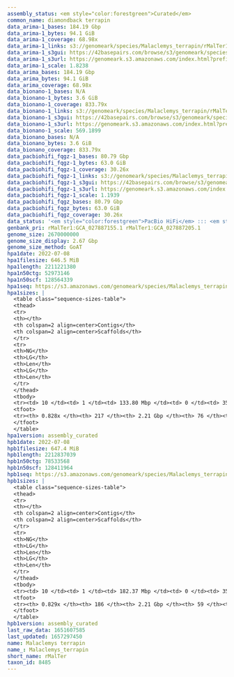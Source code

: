 ```yaml
---
assembly_status: <em style="color:forestgreen">Curated</em>
common_name: diamondback terrapin
data_arima-1_bases: 184.19 Gbp
data_arima-1_bytes: 94.1 GiB
data_arima-1_coverage: 68.98x
data_arima-1_links: s3://genomeark/species/Malaclemys_terrapin/rMalTer1/genomic_data/arima/<br>
data_arima-1_s3gui: https://42basepairs.com/browse/s3/genomeark/species/Malaclemys_terrapin/rMalTer1/genomic_data/arima/
data_arima-1_s3url: https://genomeark.s3.amazonaws.com/index.html?prefix=species/Malaclemys_terrapin/rMalTer1/genomic_data/arima/
data_arima-1_scale: 1.8238
data_arima_bases: 184.19 Gbp
data_arima_bytes: 94.1 GiB
data_arima_coverage: 68.98x
data_bionano-1_bases: N/A
data_bionano-1_bytes: 3.6 GiB
data_bionano-1_coverage: 833.79x
data_bionano-1_links: s3://genomeark/species/Malaclemys_terrapin/rMalTer1/genomic_data/bionano/<br>
data_bionano-1_s3gui: https://42basepairs.com/browse/s3/genomeark/species/Malaclemys_terrapin/rMalTer1/genomic_data/bionano/
data_bionano-1_s3url: https://genomeark.s3.amazonaws.com/index.html?prefix=species/Malaclemys_terrapin/rMalTer1/genomic_data/bionano/
data_bionano-1_scale: 569.1899
data_bionano_bases: N/A
data_bionano_bytes: 3.6 GiB
data_bionano_coverage: 833.79x
data_pacbiohifi_fqgz-1_bases: 80.79 Gbp
data_pacbiohifi_fqgz-1_bytes: 63.0 GiB
data_pacbiohifi_fqgz-1_coverage: 30.26x
data_pacbiohifi_fqgz-1_links: s3://genomeark/species/Malaclemys_terrapin/rMalTer1/genomic_data/pacbio_hifi/<br>
data_pacbiohifi_fqgz-1_s3gui: https://42basepairs.com/browse/s3/genomeark/species/Malaclemys_terrapin/rMalTer1/genomic_data/pacbio_hifi/
data_pacbiohifi_fqgz-1_s3url: https://genomeark.s3.amazonaws.com/index.html?prefix=species/Malaclemys_terrapin/rMalTer1/genomic_data/pacbio_hifi/
data_pacbiohifi_fqgz-1_scale: 1.1939
data_pacbiohifi_fqgz_bases: 80.79 Gbp
data_pacbiohifi_fqgz_bytes: 63.0 GiB
data_pacbiohifi_fqgz_coverage: 30.26x
data_status: '<em style="color:forestgreen">PacBio HiFi</em> ::: <em style="color:forestgreen">Arima</em>'
genbank_pri: rMalTer1:GCA_027887155.1 rMalTer1:GCA_027887205.1
genome_size: 2670000000
genome_size_display: 2.67 Gbp
genome_size_method: GoAT
hpa1date: 2022-07-08
hpa1filesize: 646.5 MiB
hpa1length: 2211221380
hpa1n50ctg: 52973146
hpa1n50scf: 128564339
hpa1seq: https://s3.amazonaws.com/genomeark/species/Malaclemys_terrapin/rMalTer1/assembly_curated/rMalTer1.hap1.cur.20220708.fasta.gz
hpa1sizes: |
  <table class="sequence-sizes-table">
  <thead>
  <tr>
  <th></th>
  <th colspan=2 align=center>Contigs</th>
  <th colspan=2 align=center>Scaffolds</th>
  </tr>
  <tr>
  <th>NG</th>
  <th>LG</th>
  <th>Len</th>
  <th>LG</th>
  <th>Len</th>
  </tr>
  </thead>
  <tbody>
  <tr><td> 10 </td><td> 1 </td><td> 133.80 Mbp </td><td> 0 </td><td> 356.04 Mbp </td></tr>  <tr><td> 20 </td><td> 4 </td><td> 108.60 Mbp </td><td> 1 </td><td> 287.94 Mbp </td></tr>  <tr><td> 30 </td><td> 6 </td><td> 94.60 Mbp </td><td> 2 </td><td> 209.48 Mbp </td></tr>  <tr><td> 40 </td><td> 10 </td><td> 75.59 Mbp </td><td> 4 </td><td> 144.57 Mbp </td></tr>  <tr style="background-color:#cccccc;"><td> 50 </td><td> 14 </td><td style="background-color:#88ff88;"> 52.97 Mbp </td><td> 6 </td><td style="background-color:#88ff88;"> 128.56 Mbp </td></tr>  <tr><td> 60 </td><td> 20 </td><td> 37.20 Mbp </td><td> 8 </td><td> 106.34 Mbp </td></tr>  <tr><td> 70 </td><td> 29 </td><td> 22.09 Mbp </td><td> 12 </td><td> 46.69 Mbp </td></tr>  <tr><td> 80 </td><td> 59 </td><td> 3.22 Mbp </td><td> 21 </td><td> 20.00 Mbp </td></tr>  <tr><td> 90 </td><td> 0 </td><td>  </td><td> 0 </td><td>  </td></tr>  <tr><td> 100 </td><td> 0 </td><td>  </td><td> 0 </td><td>  </td></tr>  </tbody>
  <tfoot>
  <tr><th> 0.828x </th><th> 217 </th><th> 2.21 Gbp </th><th> 76 </th><th> 2.21 Gbp </th></tr>
  </tfoot>
  </table>
hpa1version: assembly_curated
hpb1date: 2022-07-08
hpb1filesize: 647.4 MiB
hpb1length: 2212837039
hpb1n50ctg: 78533568
hpb1n50scf: 128411964
hpb1seq: https://s3.amazonaws.com/genomeark/species/Malaclemys_terrapin/rMalTer1/assembly_curated/rMalTer1.hap2.cur.20220708.fasta.gz
hpb1sizes: |
  <table class="sequence-sizes-table">
  <thead>
  <tr>
  <th></th>
  <th colspan=2 align=center>Contigs</th>
  <th colspan=2 align=center>Scaffolds</th>
  </tr>
  <tr>
  <th>NG</th>
  <th>LG</th>
  <th>Len</th>
  <th>LG</th>
  <th>Len</th>
  </tr>
  </thead>
  <tbody>
  <tr><td> 10 </td><td> 1 </td><td> 182.37 Mbp </td><td> 0 </td><td> 356.04 Mbp </td></tr>  <tr><td> 20 </td><td> 3 </td><td> 134.96 Mbp </td><td> 1 </td><td> 287.23 Mbp </td></tr>  <tr><td> 30 </td><td> 5 </td><td> 120.02 Mbp </td><td> 2 </td><td> 209.33 Mbp </td></tr>  <tr><td> 40 </td><td> 7 </td><td> 97.70 Mbp </td><td> 4 </td><td> 143.97 Mbp </td></tr>  <tr style="background-color:#cccccc;"><td> 50 </td><td> 10 </td><td style="background-color:#88ff88;"> 78.53 Mbp </td><td> 6 </td><td style="background-color:#88ff88;"> 128.41 Mbp </td></tr>  <tr><td> 60 </td><td> 15 </td><td> 44.68 Mbp </td><td> 8 </td><td> 105.66 Mbp </td></tr>  <tr><td> 70 </td><td> 22 </td><td> 21.36 Mbp </td><td> 12 </td><td> 48.33 Mbp </td></tr>  <tr><td> 80 </td><td> 47 </td><td> 3.75 Mbp </td><td> 21 </td><td> 20.68 Mbp </td></tr>  <tr><td> 90 </td><td> 0 </td><td>  </td><td> 0 </td><td>  </td></tr>  <tr><td> 100 </td><td> 0 </td><td>  </td><td> 0 </td><td>  </td></tr>  </tbody>
  <tfoot>
  <tr><th> 0.829x </th><th> 186 </th><th> 2.21 Gbp </th><th> 59 </th><th> 2.21 Gbp </th></tr>
  </tfoot>
  </table>
hpb1version: assembly_curated
last_raw_data: 1651607585
last_updated: 1657297450
name: Malaclemys terrapin
name_: Malaclemys_terrapin
short_name: rMalTer
taxon_id: 8485
---
```

